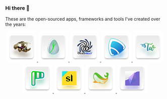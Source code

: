 ### Hi there 👋

These are the open-sourced apps, frameworks and tools I've created over the years:

<p align="center">
  <a href="https://github.com/markjivko/RPG">
    <img src="./img/96/icon-rpg.png"/>
  </a>
  <a href="https://github.com/markjivko/fervoare">
    <img src="./img/96/icon-fervoare.png"/>
  </a>
  <a href="https://github.com/markjivko/octoms">
    <img src="./img/96/icon-octoms.png"/>
  </a>
  <a href="https://github.com/markjivko/fairplayer">
    <img src="./img/96/icon-fairplayer.png"/>
  </a>
  <a href="https://github.com/markjivko/themewarlock">
    <img src="./img/96/icon-themewarlock.png"/>
  </a>
  <a href="https://github.com/markjivko/wordpress-code-review">
    <img src="./img/96/icon-potrivit.png"/>
  </a>
  <a href="https://github.com/markjivko/storyline">
    <img src="./img/96/icon-storyline.png"/>
  </a>
  <a href="https://github.com/markjivko/php-sandbox">
    <img src="./img/96/icon-php-sandbox.png"/>
  </a>
  <a href="https://github.com/markjivko/enjin-php-sdk">
    <img src="./img/96/icon-enjin-php-sdk.png"/>
  </a>
</p>

